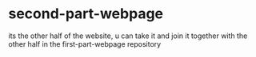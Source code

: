 # second-part-webpage
its the other half of the website, u can take it and join it together with the other half in the first-part-webpage repository
